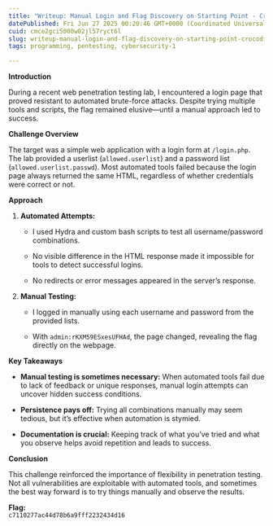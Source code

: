 ```yaml
---
title: "Writeup: Manual Login and Flag Discovery on Starting Point - Crocodile - HTB Labs"
datePublished: Fri Jun 27 2025 00:20:46 GMT+0000 (Coordinated Universal Time)
cuid: cmce2gci5000w02jl57ryct6l
slug: writeup-manual-login-and-flag-discovery-on-starting-point-crocodile-htb-labs
tags: programming, pentesting, cybersecurity-1

---
```


**Introduction**

During a recent web penetration testing lab, I encountered a login page that proved resistant to automated brute-force attacks. Despite trying multiple tools and scripts, the flag remained elusive—until a manual approach led to success.

**Challenge Overview**

The target was a simple web application with a login form at `/login.php`. The lab provided a userlist (`allowed.userlist`) and a password list (`allowed.userlist.passwd`). Most automated tools failed because the login page always returned the same HTML, regardless of whether credentials were correct or not.

**Approach**

1. **Automated Attempts:**
    
    * I used Hydra and custom bash scripts to test all username/password combinations.
        
    * No visible difference in the HTML response made it impossible for tools to detect successful logins.
        
    * No redirects or error messages appeared in the server’s response.
        
2. **Manual Testing:**
    
    * I logged in manually using each username and password from the provided lists.
        
    * With `admin:rKXM59ESxesUFHAd`, the page changed, revealing the flag directly on the webpage.
        

**Key Takeaways**

* **Manual testing is sometimes necessary:** When automated tools fail due to lack of feedback or unique responses, manual login attempts can uncover hidden success conditions.
    
* **Persistence pays off:** Trying all combinations manually may seem tedious, but it’s effective when automation is stymied.
    
* **Documentation is crucial:** Keeping track of what you’ve tried and what you observe helps avoid repetition and leads to success.
    

**Conclusion**

This challenge reinforced the importance of flexibility in penetration testing. Not all vulnerabilities are exploitable with automated tools, and sometimes the best way forward is to try things manually and observe the results.

**Flag:**  
`c7110277ac44d78b6a9fff2232434d16`